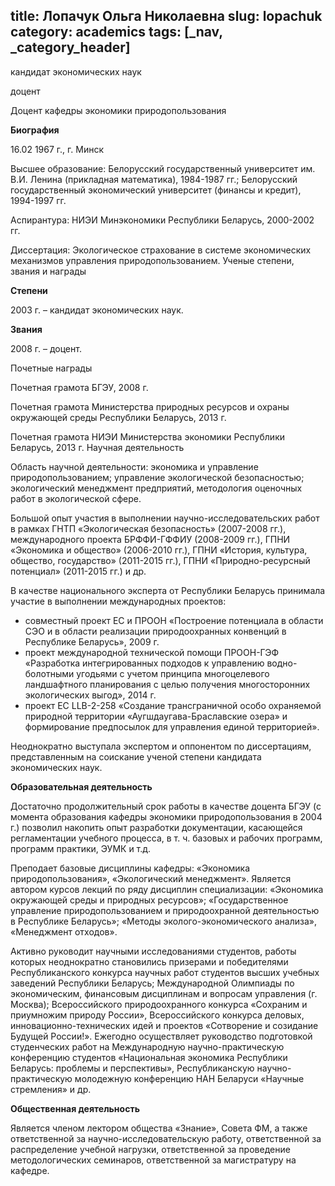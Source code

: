 title: Лопачук Ольга Николаевна
slug: lopachuk
category: academics
tags: [_nav, _category_header]
---

кандидат экономических наук

доцент

Доцент кафедры экономики природопользования

__Биография__

16.02 1967 г., г. Минск

Высшее образование: Белорусский государственный университет им. В.И. Ленина (прикладная математика), 1984-1987 гг.; Белорусский государственный экономический университет (финансы и кредит), 1994-1997 гг.

Аспирантура: НИЭИ Минэкономики Республики Беларусь, 2000-2002 гг.

Диссертация: Экологическое страхование в системе экономических механизмов управления природопользованием.
Ученые степени, звания и награды

__Степени__

2003 г. – кандидат экономических наук.

__Звания__

2008 г. – доцент.

Почетные награды

Почетная грамота БГЭУ, 2008 г.

Почетная грамота Министерства природных ресурсов и охраны окружающей среды Республики Беларусь, 2013 г.

Почетная грамота НИЭИ Министерства экономики Республики Беларусь, 2013 г.
Научная деятельность

Область научной деятельности: экономика и управление природопользованием; управление экологической безопасностью; экологический менеджмент предприятий, методология оценочных работ в экологической сфере.

Большой опыт участия в выполнении научно-исследовательских работ в рамках ГНТП «Экологическая безопасность» (2007-2008 гг.), международного проекта БРФФИ-ГФФИУ (2008-2009 гг.), ГПНИ «Экономика и общество» (2006-2010 гг.), ГПНИ «История, культура, общество, государство» (2011-2015 гг.), ГПНИ «Природно-ресурсный потенциал» (2011-2015 гг.) и др.

В качестве национального эксперта от Республики Беларусь принимала участие в выполнении международных проектов:

- совместный проект ЕС и ПРООН «Построение потенциала в области СЭО и в области реализации природоохранных конвенций в Республике Беларусь», 2009 г.
- проект международной технической помощи ПРООН-ГЭФ «Разработка интегрированных подходов к управлению водно-болотными угодьями с учетом принципа многоцелевого ландшафтного планирования с целью получения многосторонних экологических выгод», 2014 г.
- проект ЕС LLB-2-258 «Создание трансграничной особо охраняемой природной территории «Аугшдаугава-Браславские озера» и формирование предпосылок для управления единой территорией».

Неоднократно выступала экспертом и оппонентом по диссертациям, представленным на соискание ученой степени кандидата экономических наук.

__Образовательная деятельность__

Достаточно продолжительный срок работы в качестве доцента БГЭУ (с момента образования кафедры экономики природопользования в 2004 г.) позволил накопить опыт разработки документации, касающейся регламентации учебного процесса, в т. ч. базовых и рабочих программ, программ практики, ЭУМК и т.д.

Преподает базовые дисциплины кафедры: «Экономика природопользования», «Экологический менеджмент». Является автором курсов лекций по ряду дисциплин специализации: «Экономика окружающей среды и природных ресурсов»; «Государственное управление природопользованием и природоохранной деятельностью в Республике Беларусь»; «Методы эколого-экономического анализа», «Менеджмент отходов».

Активно руководит научными исследованиями студентов, работы которых неоднократно становились призерами и победителями Республиканского конкурса научных работ студентов высших учебных заведений Республики Беларусь; Международной Олимпиады по экономическим, финансовым дисциплинам и вопросам управления (г. Москва); Всероссийского природоохранного конкурса «Сохраним и приумножим природу России», Всероссийского конкурса деловых, инновационно-технических идей и проектов «Сотворение и созидание Будущей России!». Ежегодно осуществляет руководство подготовкой студенческих работ на Международную научно-практическую конференцию студентов «Национальная экономика Республики Беларусь: проблемы и перспективы», Республиканскую научно-практическую молодежную конференцию НАН Беларуси «Научные стремления» и др.

__Общественная деятельность__

Является членом лектором общества «Знание», Совета ФМ, а также ответственной за научно-исследовательскую работу, ответственной за распределение учебной нагрузки, ответственной за проведение методологических семинаров, ответственной за магистратуру на кафедре.
